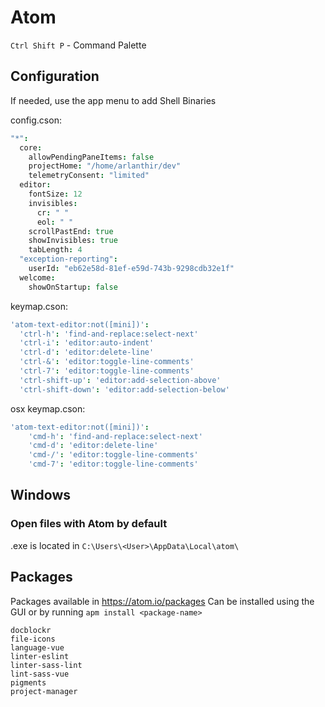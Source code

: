 # Atom

`Ctrl Shift P` - Command Palette

## Configuration

If needed, use the app menu to add Shell Binaries

config.cson:

```cson
"*":
  core:
    allowPendingPaneItems: false
    projectHome: "/home/arlanthir/dev"
    telemetryConsent: "limited"
  editor:
    fontSize: 12
    invisibles:
      cr: " "
      eol: " "
    scrollPastEnd: true
    showInvisibles: true
    tabLength: 4
  "exception-reporting":
    userId: "eb62e58d-81ef-e59d-743b-9298cdb32e1f"
  welcome:
    showOnStartup: false
```

keymap.cson:

```cson
'atom-text-editor:not([mini])':
  'ctrl-h': 'find-and-replace:select-next'
  'ctrl-i': 'editor:auto-indent'
  'ctrl-d': 'editor:delete-line'
  'ctrl-&': 'editor:toggle-line-comments'
  'ctrl-7': 'editor:toggle-line-comments'
  'ctrl-shift-up': 'editor:add-selection-above'
  'ctrl-shift-down': 'editor:add-selection-below'
```

osx keymap.cson:

```cson
'atom-text-editor:not([mini])':
    'cmd-h': 'find-and-replace:select-next'
    'cmd-d': 'editor:delete-line'
    'cmd-/': 'editor:toggle-line-comments'
    'cmd-7': 'editor:toggle-line-comments'
```

## Windows

### Open files with Atom by default
.exe is located in `C:\Users\<User>\AppData\Local\atom\`

## Packages
Packages available in https://atom.io/packages
Can be installed using the GUI or by running
`apm install <package-name>`

```
docblockr
file-icons
language-vue
linter-eslint
linter-sass-lint
lint-sass-vue
pigments
project-manager
```

